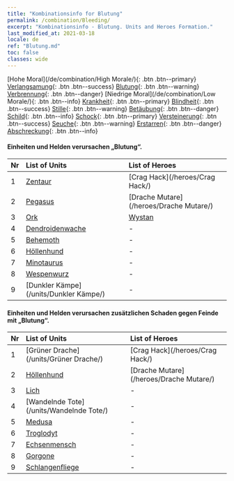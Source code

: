 ```yaml
---
title: "Kombinationsinfo for Blutung"
permalink: /combination/Bleeding/
excerpt: "Kombinationsinfo - Blutung. Units and Heroes Formation."
last_modified_at: 2021-03-18
locale: de
ref: "Blutung.md"
toc: false
classes: wide
---
```


  [Hohe Moral](/de/combination/High Morale/){: .btn .btn--primary} [Verlangsamung](/de/combination/Slow/){: .btn .btn--success} [Blutung](/de/combination/Bleeding/){: .btn .btn--warning} [Verbrennung](/de/combination/Burning/){: .btn .btn--danger} [Niedrige Moral](/de/combination/Low Morale/){: .btn .btn--info} [Krankheit](/de/combination/Disease/){: .btn .btn--primary} [Blindheit](/de/combination/Blind/){: .btn .btn--success} [Stille](/de/combination/Silence/){: .btn .btn--warning} [Betäubung](/de/combination/Stun/){: .btn .btn--danger} [Schild](/de/combination/Shield/){: .btn .btn--info} [Schock](/de/combination/Static/){: .btn .btn--primary} [Versteinerung](/de/combination/Petrify/){: .btn .btn--success} [Seuche](/de/combination/Plague/){: .btn .btn--warning} [Erstarren](/de/combination/Freeze/){: .btn .btn--danger} [Abschreckung](/de/combination/Deterrence/){: .btn .btn--info} 


#### Einheiten und Helden verursachen „Blutung“.

  | Nr |  List of Units  | List of Heroes | 
  |:---|:----------------|:---------------| 
  | 1 | [Zentaur](/units/Zentaur/) | [Crag Hack](/heroes/Crag Hack/) |
  | 2 | [Pegasus](/units/Pegasus/) | [Drache Mutare](/heroes/Drache Mutare/) |
  | 3 | [Ork](/units/Ork/) | [Wystan](/heroes/Wystan/) |
  | 4 | [Dendroidenwache](/units/Dendroidenwache/) | - |
  | 5 | [Behemoth](/units/Behemoth/) | - |
  | 6 | [Höllenhund](/units/Höllenhund/) | - |
  | 7 | [Minotaurus](/units/Minotaurus/) | - |
  | 8 | [Wespenwurz](/units/Wespenwurz/) | - |
  | 9 | [Dunkler Kämpe](/units/Dunkler Kämpe/) | - |


#### Einheiten und Helden verursachen zusätzlichen Schaden gegen Feinde mit „Blutung“.

  | Nr |  List of Units  | List of Heroes | 
  |:---|:----------------|:---------------| 
  | 1 | [Grüner Drache](/units/Grüner Drache/) | [Crag Hack](/heroes/Crag Hack/) |
  | 2 | [Höllenhund](/units/Höllenhund/) | [Drache Mutare](/heroes/Drache Mutare/) |
  | 3 | [Lich](/units/Lich/) | - |
  | 4 | [Wandelnde Tote](/units/Wandelnde Tote/) | - |
  | 5 | [Medusa](/units/Medusa/) | - |
  | 6 | [Troglodyt](/units/Troglodyt/) | - |
  | 7 | [Echsenmensch](/units/Echsenmensch/) | - |
  | 8 | [Gorgone](/units/Gorgone/) | - |
  | 9 | [Schlangenfliege](/units/Schlangenfliege/) | - |
